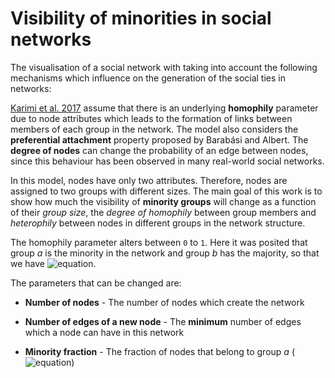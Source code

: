 # Visibility of minorities in social networks

The visualisation of a social network with taking into account the following mechanisms which influence on the generation of the social ties in networks:

[Karimi et al. 2017](https://arxiv.org/pdf/1702.00150.pdf) assume that there is an underlying **homophily** parameter due to node attributes which leads to the formation of links between members of each group in the network. The model also considers the **preferential attachment** property proposed by Barabási and Albert. The **degree of nodes** can change the probability of an edge between nodes, since this behaviour has been observed in many real-world social networks.  

In this model, nodes have only two attributes. Therefore, nodes are assigned to two groups with different sizes. The main goal of this work is to show how much the visibility of **minority groups** will change as a function of their *group size*, the *degree of homophily* between group members and *heterophily* between nodes in different groups in the network structure. 

The homophily parameter alters between ```0``` to ```1```.  Here it was posited that group *a* is the minority in the network and group *b* has the majority, so that we have ![equation](http://www.sciweavers.org/download/Tex2Img_1508943226.jpg).

The parameters that can be changed are:

* **Number of nodes** - The number of nodes which create the network

* **Number of edges of a new node** - The **minimum** number of edges which a node can have in this network

* **Minority fraction** - The fraction of nodes that belong to group *a* (![equation](http://www.sciweavers.org/download/Tex2Img_1508942344.jpg))